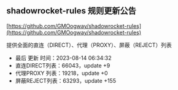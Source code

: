 ## shadowrocket-rules 规则更新公告

[https://github.com/GMOogway/shadowrocket-rules](https://github.com/GMOogway/shadowrocket-rules)

提供全面的直连（DIRECT）、代理（PROXY）、屏蔽（REJECT）列表
- 最后 更新 时间：2023-08-14 06:34:32
- 直连DIRECT列表：66043，update +9
- 代理PROXY 列表：19218，update +0
- 屏蔽REJECT列表：63293，update +155